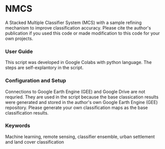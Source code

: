 # NMCS
A Stacked Multiple Classifier System (MCS) with a sample refining mechanism to improve classification accuracy.
Please cite the author's publication if you used this code or made modification to this code for your own projects.

### User Guide
This script was developed in Google Colabs with python language. The steps are self-explantory in the script. 

### Configuration and Setup
Connections to Google Earth Engine (GEE) and Google Drive are not requried. They are used in the script because the base 
classication results were generated and stored in the author's own Google Earth Engine (GEE) repository. Please generate 
your own classification maps as the base classification results. 

### Keywords
Machine learning, remote sensing, classifier ensemble, urban settlement and land cover classification
